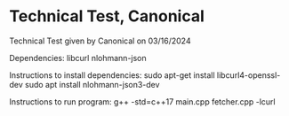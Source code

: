 # Technical Test, Canonical
 Technical Test given by Canonical on 03/16/2024

Dependencies:
	libcurl
	nlohmann-json


Instructions to install dependencies:
sudo apt-get install libcurl4-openssl-dev
sudo apt install nlohmann-json3-dev


Instructions to run program:
g++ -std=c++17 main.cpp fetcher.cpp -lcurl



